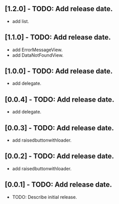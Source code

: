 ## [1.2.0] - TODO: Add release date.

* add list.

## [1.1.0] - TODO: Add release date.

* add ErrorMessageView.
* add DataNotFoundView.

## [1.0.0] - TODO: Add release date.

* add delegate.

## [0.0.4] - TODO: Add release date.

* add delegate.

## [0.0.3] - TODO: Add release date.

* add raisedbuttonwithloader.

## [0.0.2] - TODO: Add release date.

* add raisedbuttonwithloader.

## [0.0.1] - TODO: Add release date.

* TODO: Describe initial release.

